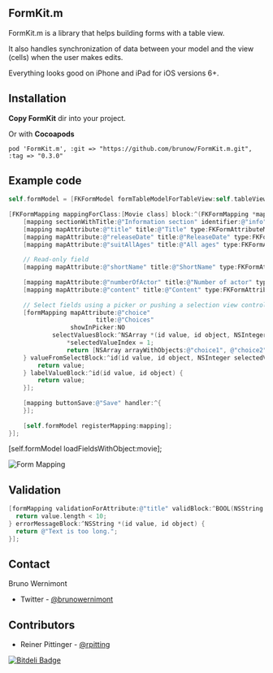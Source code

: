 ## FormKit.m

FormKit.m is a library that helps building forms with a table view.

It also handles synchronization of data between your model and the view (cells) when the user makes edits.

Everything looks good on iPhone and iPad for iOS versions 6+.

## Installation

**Copy FormKit** dir into your project.

Or with **Cocoapods**

	pod 'FormKit.m', :git => "https://github.com/brunow/FormKit.m.git", :tag => "0.3.0"

## Example code

```objective-c
self.formModel = [FKFormModel formTableModelForTableView:self.tableView navigationController:self.navigationController];
  
[FKFormMapping mappingForClass:[Movie class] block:^(FKFormMapping *mapping) {
    [mapping sectionWithTitle:@"Information section" identifier:@"info"];
    [mapping mapAttribute:@"title" title:@"Title" type:FKFormAttributeMappingTypeText];
    [mapping mapAttribute:@"releaseDate" title:@"ReleaseDate" type:FKFormAttributeMappingTypeDate];
    [mapping mapAttribute:@"suitAllAges" title:@"All ages" type:FKFormAttributeMappingTypeBoolean];
    
    // Read-only field
    [mapping mapAttribute:@"shortName" title:@"ShortName" type:FKFormAttributeMappingTypeLabel];
    
    [mapping mapAttribute:@"numberOfActor" title:@"Number of actor" type:FKFormAttributeMappingTypeInteger];
    [mapping mapAttribute:@"content" title:@"Content" type:FKFormAttributeMappingTypeBigText];
    
    // Select fields using a picker or pushing a selection view controller
    [formMapping mapAttribute:@"choice"
                        title:@"Choices"
                 showInPicker:NO
            selectValuesBlock:^NSArray *(id value, id object, NSInteger *selectedValueIndex){
                *selectedValueIndex = 1;
                return [NSArray arrayWithObjects:@"choice1", @"choice2", nil];
    } valueFromSelectBlock:^id(id value, id object, NSInteger selectedValueIndex) {
        return value;
    } labelValueBlock:^id(id value, id object) {
        return value;
    }];
    
    [mapping buttonSave:@"Save" handler:^{
    }];
    
    [self.formModel registerMapping:mapping];
}];
```

[self.formModel loadFieldsWithObject:movie];

![Form Mapping](https://github.com/brunow/FormKit.m/raw/master/form-mapping.png)

## Validation

```objective-c
[formMapping validationForAttribute:@"title" validBlock:^BOOL(NSString *value, id object) {
  return value.length < 10;
} errorMessageBlock:^NSString *(id value, id object) {
  return @"Text is too long.";
}];
```

## Contact

Bruno Wernimont

- Twitter - [@brunowernimont](http://twitter.com/brunowernimont)

## Contributors

- Reiner Pittinger - [@rpitting](https://twitter.com/rpitting)


[![Bitdeli Badge](https://d2weczhvl823v0.cloudfront.net/brunow/formkit.m/trend.png)](https://bitdeli.com/free "Bitdeli Badge")


